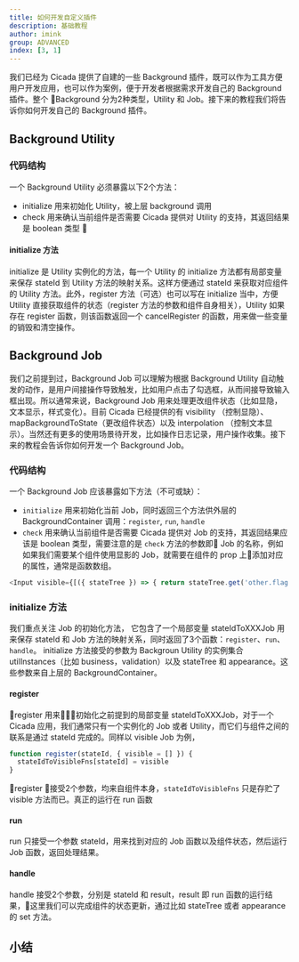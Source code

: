 ```yaml
---
title: 如何开发自定义插件
description: 基础教程
author: imink
group: ADVANCED
index: [3, 1]
---
```


我们已经为 Cicada 提供了自建的一些 Background 插件，既可以作为工具方便用户开发应用，也可以作为案例，便于开发者根据需求开发自己的 Background 插件。整个 Background 分为2种类型，Utility 和 Job。接下来的教程我们将告诉你如何开发自己的 Background 插件。

## Background Utility

### 代码结构
一个 Background Utility 必须暴露以下2个方法：
* initialize 用来初始化 Utility，被上层 background 调用 
* check 用来确认当前组件是否需要 Cicada 提供对 Utility 的支持，其返回结果是 boolean 类型

#### initialize 方法
initialize 是 Utility 实例化的方法，每一个 Utility 的 initialize 方法都有局部变量来保存 stateId 到 Utility 方法的映射关系。这样方便通过 stateId 来获取对应组件的 Utility 方法。此外，register 方法（可选）也可以写在 initialize 当中，方便 Utility 直接获取组件的状态（register 方法的参数和组件自身相关），Utility 如果存在 register 函数，则该函数返回一个 cancelRegister 的函数，用来做一些变量的销毁和清空操作。



## Background Job

我们之前提到过，Background Job 可以理解为根据 Background Utility 自动触发的动作，是用户间接操作导致触发，比如用户点击了勾选框，从而间接导致输入框出现。所以通常来说，Background Job 用来处理更改组件状态（比如显隐，文本显示，样式变化）。目前 Cicada 已经提供的有 visibility （控制显隐）、mapBackgroundToState（更改组件状态）以及 interpolation （控制文本显示）。当然还有更多的使用场景待开发，比如操作日志记录，用户操作收集。接下来的教程会告诉你如何开发一个 Background Job。

### 代码结构

一个 Background Job 应该暴露如下方法（不可或缺）：
* `initialize` 用来初始化当前 Job，同时返回三个方法供外层的 BackgroundContainer 调用：`register`, `run`, `handle`
* `check` 用来确认当前组件是否需要 Cicada 提供对 Job 的支持，其返回结果应该是 boolean 类型，需要注意的是 `check` 方法的参数即 Job 的名称，例如如果我们需要某个组件使用显影的 Job，就需要在组件的 prop 上添加对应的属性，通常是函数数组。

```js
<Input visible={[({ stateTree }) => { return stateTree.get('other.flag')}]} ...otherProps />
```

### initialize 方法
我们重点关注 Job 的初始化方法， 它包含了一个局部变量 stateIdToXXXJob 用来保存 stateId 和 Job 方法的映射关系，同时返回了3个函数：`register`、`run`、`handle`。
initialize 方法接受的参数为 Backgroun Utility 的实例集合 utilInstances（比如 business，validation）以及 stateTree 和 appearance。这些参数来自上层的 BackgroundContainer。

#### register 
register 用来初始化之前提到的局部变量 stateIdToXXXJob，对于一个 Cicada 应用，我们通常只有一个实例化的 Job 或者 Utility，而它们与组件之间的联系是通过 stateId 完成的。同样以 visible Job 为例，
```js
function register(stateId, { visible = [] }) {
  stateIdToVisibleFns[stateId] = visible
}
```
register 接受2个参数，均来自组件本身，`stateIdToVisibleFns` 只是存贮了 visible 方法而已。真正的运行在 run 函数

#### run
run 只接受一个参数 stateId，用来找到对应的 Job 函数以及组件状态，然后运行 Job 函数，返回处理结果。

#### handle
handle 接受2个参数，分别是 stateId 和 result，result 即 run 函数的运行结果，这里我们可以完成组件的状态更新，通过比如 stateTree 或者 appearance 的 set 方法。

## 小结
